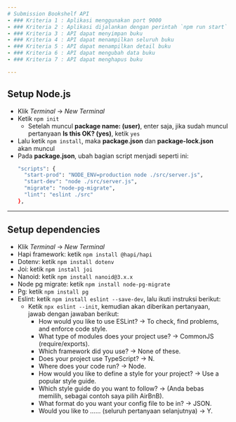 ```yaml
---
# Submission Bookshelf API
- ### Kriteria 1 : Aplikasi menggunakan port 9000
- ### Kriteria 2 : Aplikasi dijalankan dengan perintah `npm run start`
- ### Kriteria 3 : API dapat menyimpan buku
- ### Kriteria 4 : API dapat menampilkan seluruh buku
- ### Kriteria 5 : API dapat menampilkan detail buku
- ### Kriteria 6 : API dapat mengubah data buku
- ### Kriteria 7 : API dapat menghapus buku

---
```

## Setup Node.js
- Klik *Terminal* -> *New Terminal*
- Ketik `npm init`
  * Setelah muncul **package name: (user)**, enter saja, jika sudah muncul pertanyaan **Is this OK? (yes)**, ketik `yes`
- Lalu ketik `npm install`, maka **package.json** dan **package-lock.json** akan muncul
- Pada **package.json**, ubah bagian script menjadi seperti ini:
  ```bash
  "scripts": {
    "start-prod": "NODE_ENV=production node ./src/server.js",
    "start-dev": "node ./src/server.js",
    "migrate": "node-pg-migrate",
    "lint": "eslint ./src"
  },
  ```
  
---
## Setup dependencies
- Klik *Terminal* -> *New Terminal*
- Hapi framework: ketik `npm install @hapi/hapi`
- Dotenv: ketik `npm install dotenv`
- Joi: ketik `npm install joi`
- Nanoid: ketik `npm install nanoid@3.x.x`
- Node pg migrate: ketik `npm install node-pg-migrate`
- Pg: ketik `npm install pg`
- Eslint: ketik `npm install eslint --save-dev`, lalu ikuti instruksi berikut:
    * Ketik `npx eslint --init`, kemudian akan diberikan pertanyaan, jawab dengan jawaban berikut:
        * How would you like to use ESLint? -> To check, find problems, and enforce code style.
        * What type of modules does your project use? -> CommonJS (require/exports).
        * Which framework did you use? -> None of these. 
        * Does your project use TypeScript? -> N.
        * Where does your code run? -> Node.
        * How would you like to define a style for your project? -> Use a popular style guide.
        * Which style guide do you want to follow? -> (Anda bebas memilih, sebagai contoh saya pilih AirBnB).
        * What format do you want your config file to be in? -> JSON.
        * Would you like to …… (seluruh pertanyaan selanjutnya) -> Y.

